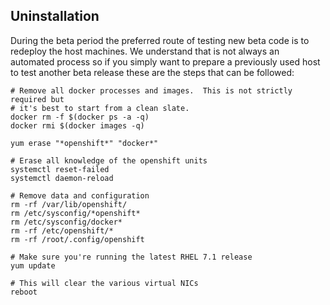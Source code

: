 ## Uninstallation

During the beta period the preferred route of testing new beta code is to
redeploy the host machines.  We understand that is not always an automated
process so if you simply want to prepare a previously used host to test another
beta release these are the steps that can be followed:

~~~
# Remove all docker processes and images.  This is not strictly required but
# it's best to start from a clean slate.
docker rm -f $(docker ps -a -q)
docker rmi $(docker images -q)

yum erase "*openshift*" "docker*"

# Erase all knowledge of the openshift units
systemctl reset-failed
systemctl daemon-reload

# Remove data and configuration
rm -rf /var/lib/openshift/
rm /etc/sysconfig/*openshift*
rm /etc/sysconfig/docker*
rm -rf /etc/openshift/*
rm -rf /root/.config/openshift

# Make sure you're running the latest RHEL 7.1 release
yum update

# This will clear the various virtual NICs
reboot
~~~
